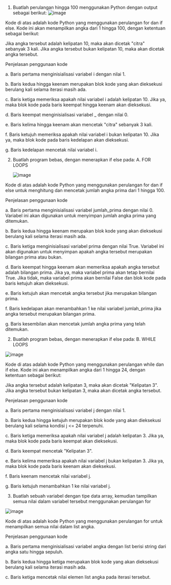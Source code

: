 1. Buatlah perulangan hingga 100 menggunakan Python dengan output sebagai berikut:
  ![image](https://github.com/citrasafira/tugaspbo/assets/150581147/46fb00c9-6281-46a4-bfe6-6600394a0065)

Kode di atas adalah kode Python yang menggunakan perulangan for dan if else. Kode ini akan menampilkan angka dari 1 hingga 100, dengan ketentuan sebagai berikut:

  Jika angka tersebut adalah kelipatan 10, maka akan dicetak "citra" sebanyak 3 kali.
  Jika angka tersebut bukan kelipatan 10, maka akan dicetak angka tersebut.
  
Penjelasan penggunaan kode

a. Baris pertama menginisialisasi variabel i dengan nilai 1.

b. Baris kedua hingga keenam merupakan blok kode yang akan dieksekusi berulang kali selama iterasi masih ada.

c. Baris ketiga memeriksa apakah nilai variabel i adalah kelipatan 10. Jika ya, maka blok kode pada baris keempat hingga keenam akan dieksekusi.

d. Baris keempat menginisialisasi variabel _ dengan nilai 0.

e. Baris kelima hingga keenam akan mencetak "citra" sebanyak 3 kali.

f. Baris ketujuh memeriksa apakah nilai variabel i bukan kelipatan 10. Jika ya, maka blok kode pada baris kedelapan akan dieksekusi.

g. Baris kedelapan mencetak nilai variabel i.


2. Buatlah program bebas, dengan menerapkan if else pada:
A. FOR LOOPS

   ![image](https://github.com/citrasafira/tugaspbo/assets/150581147/a26a4b37-d23f-498c-9fac-0a0a8a84b045)

  Kode di atas adalah kode Python yang menggunakan perulangan for dan if else untuk menghitung dan mencetak jumlah angka prima dari 1 hingga 100.

Penjelasan penggunaan kode

a. Baris pertama menginisialisasi variabel jumlah_prima dengan nilai 0. Variabel ini akan digunakan untuk menyimpan jumlah angka prima yang ditemukan.

b. Baris kedua hingga keenam merupakan blok kode yang akan dieksekusi berulang kali selama iterasi masih ada.

c. Baris ketiga menginisialisasi variabel prima dengan nilai True. Variabel ini akan digunakan untuk menyimpan apakah angka tersebut merupakan bilangan prima atau bukan.

d. Baris keempat hingga keenam akan memeriksa apakah angka tersebut adalah bilangan prima. Jika ya, maka variabel prima akan tetap bernilai True. Jika tidak, maka variabel prima akan bernilai False dan blok kode pada baris ketujuh akan dieksekusi.

e. Baris ketujuh akan mencetak angka tersebut jika merupakan bilangan prima.

f. Baris kedelapan akan menambahkan 1 ke nilai variabel jumlah_prima jika angka tersebut merupakan bilangan prima.

g. Baris kesembilan akan mencetak jumlah angka prima yang telah ditemukan.


2. Buatlah program bebas, dengan menerapkan if else pada:
 B. WHILE LOOPS

![image](https://github.com/citrasafira/tugaspbo/assets/150581147/a302a469-58c3-421d-9379-de33d88c560c)

Kode di atas adalah kode Python yang menggunakan perulangan while dan if else. Kode ini akan menampilkan angka dari 1 hingga 24, dengan ketentuan sebagai berikut:

Jika angka tersebut adalah kelipatan 3, maka akan dicetak "Kelipatan 3".
Jika angka tersebut bukan kelipatan 3, maka akan dicetak angka tersebut.

Penjelasan penggunaan kode

a. Baris pertama menginisialisasi variabel j dengan nilai 1.

b. Baris kedua hingga ketujuh merupakan blok kode yang akan dieksekusi berulang kali selama kondisi j <= 24 terpenuhi.

c. Baris ketiga memeriksa apakah nilai variabel j adalah kelipatan 3. Jika ya, maka blok kode pada baris keempat akan dieksekusi.

d. Baris keempat mencetak "Kelipatan 3".

e. Baris kelima memeriksa apakah nilai variabel j bukan kelipatan 3. Jika ya, maka blok kode pada baris keenam akan dieksekusi.

f. Baris keenam mencetak nilai variabel j.

g. Baris ketujuh menambahkan 1 ke nilai variabel j.


3. Buatlah sebuah variabel dengan tipe data array, kemudian tampilkan semua nilai dalam variabel tersebut menggunakan perulangan for
   
![image](https://github.com/citrasafira/tugaspbo/assets/150581147/4103497a-5e6f-4d68-9c8d-9fe243b4ace4)

Kode di atas adalah kode Python yang menggunakan perulangan for untuk menampilkan semua nilai dalam list angka.

Penjelasan penggunaan kode

a. Baris pertama menginisialisasi variabel angka dengan list berisi string dari angka satu hingga sepuluh.

b. Baris kedua hingga ketiga merupakan blok kode yang akan dieksekusi berulang kali selama iterasi masih ada.

c. Baris ketiga mencetak nilai elemen list angka pada iterasi tersebut.
